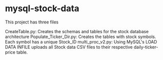 # mysql-stock-data

This project has three files

CreateTable.py: Creates the schemas and tables for the stock database architecture
Populate_Ticker_Dir.py: Creates the tables with stock symbols. Each symbol has a unique Stock_ID
multi_proc_v2.py: Using MySQL's LOAD DATA INFILE uploads all Stock data CSV files to their respective daily-ticker-price table.
